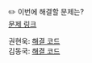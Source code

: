 ✏️ 이번에 해결할 문제는? <br>
[문제 링크](https://www.acmicpc.net/problem/5430)

권현욱: [해결 코드]() <br>
김동국: [해결 코드](https://github.com/catomat0/algorithm/blob/main/%EB%B0%B1%EC%A4%80/Gold/5430.%E2%80%85AC/AC.java) <br>
